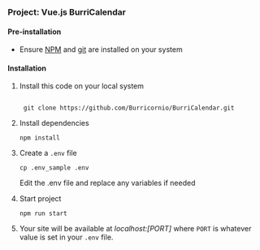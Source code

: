 ### Project: Vue.js BurriCalendar

#### Pre-installation

- Ensure [NPM](https://docs.npmjs.com) and [git](https://git-scm.com/book/en/v2/Getting-Started-Installing-Git) are installed on your system

#### Installation

1. Install this code on your local system

    ```

     git clone https://github.com/Burricornio/BurriCalendar.git
     ```
   
2. Install dependencies

    ```
    npm install
    ```

3. Create a `.env` file

    ```
    cp .env_sample .env
    ```
    
    Edit the .env file and replace any variables if needed
    
4. Start project

    ```
    npm run start
    ```

5. Your site will be available at *localhost:[PORT]* where `PORT` is whatever value is set in your `.env` file.
